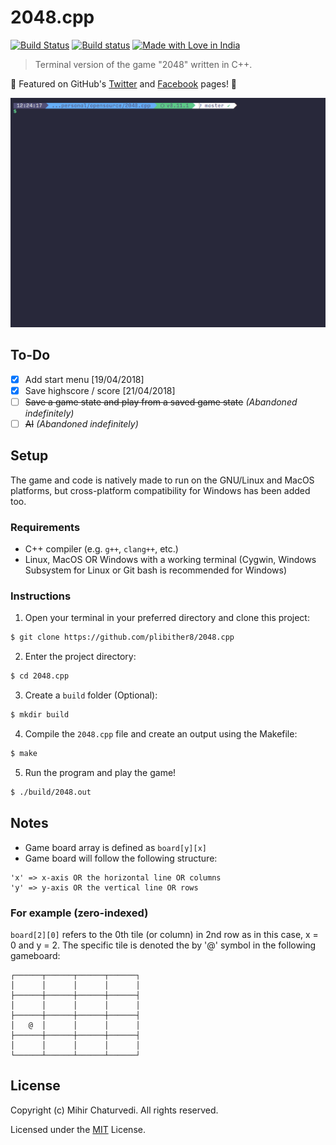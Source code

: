 # 2048.cpp

[![Build Status](https://img.shields.io/travis/plibither8/2048.cpp.svg)](https://travis-ci.com/plibither8/2048.cpp)
[![Build status](https://ci.appveyor.com/api/projects/status/sljhlvcx8k11ckw7?svg=true)](https://ci.appveyor.com/project/plibither8/2048-cpp)
[![Made with Love in India](https://madewithlove.org.in/badge.svg)](https://madewithlove.org.in/)

> Terminal version of the game "2048" written in C++.

:tada: Featured on GitHub's [Twitter](https://twitter.com/github/status/1017094930991370240) and [Facebook](https://www.facebook.com/GitHub/videos/1433491453419807/) pages! :tada:

![Demo of usage](assets/demo.gif)

## To-Do

- [x] Add start menu [19/04/2018]
- [x] Save highscore / score [21/04/2018]
- [ ] ~~Save a game state and play from a saved game state~~ *(Abandoned indefinitely)*
- [ ] ~~AI~~ *(Abandoned indefinitely)*

## Setup

The game and code is natively made to run on the GNU/Linux and MacOS platforms, but cross-platform compatibility for Windows has been added too.

### Requirements

* C++ compiler (e.g. `g++`, `clang++`, etc.)
* Linux, MacOS OR Windows with a working terminal (Cygwin, Windows Subsystem for Linux or Git bash is recommended for Windows)

### Instructions

1. Open your terminal in your preferred directory and clone this project:
```bash
$ git clone https://github.com/plibither8/2048.cpp
```
2. Enter the project directory:
```bash
$ cd 2048.cpp
```
3. Create a `build` folder (Optional):
```bash
$ mkdir build
```
4. Compile the `2048.cpp` file and create an output using the Makefile:
```bash
$ make
```
5. Run the program and play the game!
```bash
$ ./build/2048.out
```

## Notes


* Game board array is defined as `board[y][x]`
* Game board will follow the following structure:

```
'x' => x-axis OR the horizontal line OR columns
'y' => y-axis OR the vertical line OR rows
```

### For example (zero-indexed)

`board[2][0]` refers to the 0th tile (or column) in 2nd row as in this case, x = 0 and y = 2. The specific tile is denoted the by '@' symbol in the following gameboard:

```
┌──────┬──────┬──────┬──────┐
│      │      │      │      │
├──────┼──────┼──────┼──────┤
│      │      │      │      │
├──────┼──────┼──────┼──────┤
│   @  │      │      │      │
├──────┼──────┼──────┼──────┤
│      │      │      │      │
└──────┴──────┴──────┴──────┘
```

## License

Copyright (c) Mihir Chaturvedi. All rights reserved.

Licensed under the [MIT](LICENSE) License.
